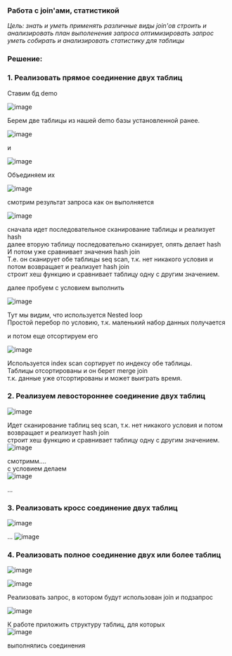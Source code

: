### Работа с join'ами, статистикой 

*Цель:*
*знать и уметь применять различные виды join'ов*
*строить и анализировать план выполенения запроса*
*оптимизировать запрос*
*уметь собирать и анализировать статистику для таблицы*


### Решение:    

### 1. Реализовать прямое соединение двух таблиц  

Ставим бд demo  

![image](https://github.com/13-rus/Otus/assets/120638894/2bb11eba-25ef-43f2-86f6-da58609b6dcd)  

 Берем две таблицы из нашей demo базы установленной ранее.  
   
![image](https://github.com/13-rus/Otus/assets/120638894/1c853445-601b-45a1-a8d0-f3937ffeb172)  

и  

![image](https://github.com/13-rus/Otus/assets/120638894/b55cf510-e92f-48ac-bb41-8c4d4d73f8a3)  

Объединяем их  

![image](https://github.com/13-rus/Otus/assets/120638894/181000f2-03cd-4977-88ca-d0edb2d662f4)  

смотрим результат запроса как он выполняется    

![image](https://github.com/13-rus/Otus/assets/120638894/78e9c9fb-136c-4e91-8da4-e575336d724a)  

сначала идет последовательное сканирование таблицы и реализует hash  
далее вторую таблицу последовательно сканирует, опять делает hash  
И потом уже сравнивает значения hash join  
Т.е. он сканирует обе таблицы seq scan, т.к. нет никакого условия и потом возвращает и реализует hash join  
строит хеш функцию и сравнивает таблицу одну с другим значением.  


далее пробуем с условием выполнить  

![image](https://github.com/13-rus/Otus/assets/120638894/2bbe4fcd-f13f-4edf-9d15-e635591f6021)  

Тут мы видим, что используется Nested loop  
Простой перебор по условию, т.к. маленький набор данных получается   


и потом еще отсортируем его  

![image](https://github.com/13-rus/Otus/assets/120638894/7641c7da-e63d-42c9-9d36-19d9d92f4ec2)  

Используется index scan сортирует по индексу обе таблицы.  
Таблицы отсортированы и он берет merge join  
т.к. данные уже отсортированы и может выиграть время.  


### 2. Реализуем левостороннее соединение двух таблиц  
![image](https://github.com/13-rus/Otus/assets/120638894/0c19071f-d96f-4ef7-9dda-b86634a13f71)  

Идет сканирование  таблиц seq scan, т.к. нет никакого условия и потом возвращает и реализует hash join  
строит хеш функцию и сравнивает таблицу одну с другим значением.   
![image](https://github.com/13-rus/Otus/assets/120638894/af690a18-1133-41f2-8001-9ef30efd20ff)  

смотримм....  
с условием делаем  
![image](https://github.com/13-rus/Otus/assets/120638894/f25de9e3-3053-438d-b03c-2e84eb3fbe06)  

...  


### 3. Реализовать кросс соединение двух таблиц  
![image](https://github.com/13-rus/Otus/assets/120638894/3ab1d6ab-51b5-4d37-af5c-b4231d7bdc9f)  

...
![image](https://github.com/13-rus/Otus/assets/120638894/95f20153-25f0-489e-892b-9722c30fc748)



### 4. Реализовать полное соединение двух или более таблиц  

![image](https://github.com/13-rus/Otus/assets/120638894/1a19c1e8-0689-4b67-adca-ac9496c73829)  

![image](https://github.com/13-rus/Otus/assets/120638894/0ae8a8c2-6ff9-462b-8c89-fc90450ea440)  

Реализовать запрос, в котором будут использован join и подзапрос  

![image](https://github.com/13-rus/Otus/assets/120638894/9179ca05-3998-486b-9c01-b05835b88a59)  


К работе приложить структуру таблиц, для которых  
![image](https://github.com/13-rus/Otus/assets/120638894/5196d5a5-ae39-4d56-accd-ce4175768fce)


выполнялись соединения
